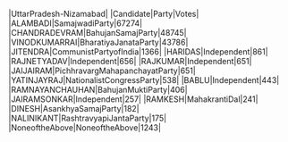  
|UttarPradesh-Nizamabad|
|Candidate|Party|Votes|
|ALAMBADI|SamajwadiParty|67274|
|CHANDRADEVRAM|BahujanSamajParty|48745|
|VINODKUMARRAI|BharatiyaJanataParty|43786|
|JITENDRA|CommunistPartyofIndia|1366|
|HARIDAS|Independent|861|
|RAJNETYADAV|Independent|656|
|RAJKUMAR|Independent|651|
|JAIJAIRAM|PichhravargMahapanchayatParty|651|
|YATINJAYRAJ|NationalistCongressParty|538|
|BABLU|Independent|443|
|RAMNAYANCHAUHAN|BahujanMuktiParty|406|
|JAIRAMSONKAR|Independent|257|
|RAMKESH|MahakrantiDal|241|
|DINESH|AsankhyaSamajParty|182|
|NALINIKANT|RashtravyapiJantaParty|175|
|NoneoftheAbove|NoneoftheAbove|1243|
